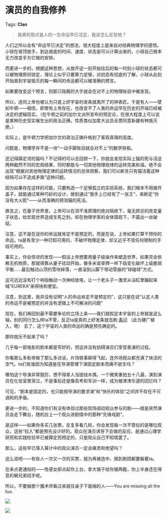 # 演员的自我修养

Tags: **Clan**

> 我弟的观点是人的一生命运早已注定，我该怎么反驳他？



人们之所以会有“命运早已决定”的想法，很大程度上是来自对经典物理学的感悟。小球在坡顶放手，到达坡底的时间、速度、状态是可以计算出来的，小球自己根本无力改变手为它做的安排。

而更进一步的，根据这种思想，从放开这一刻开始往后的每一时刻小球的状态都可以被物理原则锁定，理论上似乎只要算力足够，对初态有彻底的了解，小球从此刻开始直到宇宙毁灭的每一瞬间的命运都可以被准确的预言。

如果要改变这个预言，则那只隐蔽的大手就会在对不上的物理账目中被发现。

所以，连同上帝也被认为只是上好宇宙的发条就离开了的钟表匠。于是有人——譬如牛顿——相信，即使有上帝存在，也改变不了人类的命运早在历史的开端已经被决定的逻辑现实。（在牛顿之前的加尔文派所宣布的预定论，在很大程度上可以说是某种历史现实催生出的政治正确，性质类似加拿大议员全票同意新疆有种族灭绝。）

实际上，是牛顿力学把加尔文的政治正确升格到了客观真理的高度。

问题是，物理学并不是一块“一动手脚账目就会对不上”的数学铁板。

还记得薛定谔的猫吗？不记得的可以去回顾一下，你就会发现实际上猫的死与活这两种截然不同的宏观结果，同时都能与一切其他物理规律的运转完美和谐。绝不会出现“根据对其他物理定律的运转情况的总体观察，我们可以断言只有猫活着这种结局可以不造成矛盾”这种问题。

因为如果存在这样的可能，只要构造一个足够孤立的实验系统，我们根本不用揭开盖子，就能通过某种巧妙的设计，做到通过“我手上已经有了一张王“，来断定“你没有大火箭”——从而准确的预测猫的死活。

换言之，在量子世界里，上帝可以在测不准原理的绝对隔绝下，毫无顾忌的改变量子状态，给宏观世界造成生死之别，却在物理学家的全体围观下，不露出一丝破绽。

注意，这不是在说你的命运就肯定不是预定的，而是在说，上帝如果打算干预你的命运，ta是有至少一种已知可用的、不破坏物理定律、却又近乎不受任何限制的手段可用的。

事实上，你会惊讶的发现——假设上帝想要用量子级操作来塑造世界，如果完全依赖无机物质，那就得靠从量子扰动开始，像多米诺骨牌一样下级变化破坏上级脆弱平衡……最后触动山顶的雪块掉落，一直滚到山脚下带动雪崩的“球碰球”方式。

这可远远没有打个响指触动一次神经放电，让一个老头子一激灵从浴缸里蹦起来喊“EUREKA”来得快和便宜。

  


注意，到这里，我并没有证明“人的命运肯定不是预定的”，这只是在说“认定人类的命运不是被预定的并没有逻辑上不可解决的问题”

  


现在，我们再回到最不需要争论的立场上来——我们就假定本宇宙的上帝就是这么轴，别的同行怎么样ta不管，反正ta是真的上好发条就去刷 [素问](https://link.zhihu.com/?target=http%3A//sooon.ai/) （此为硬广植入，嗯） 去了，这个宇宙的人类的命运的确是预先确定的。

那你就乐不起来了吗？

  


几乎每一部电影的剧本都是写好的，但这并没有妨碍演员们享受表演的过程。

你看那么多影帝做了那么多访谈，片场轶事聊得飞起，连外场观众都充满了快活的空气。ta们有谁因为知道是在导演管理下演固定剧本而痛不欲生吗？

哪怕这个导演非常狠厉，恨不得拿人当提线木偶，一个微笑重拍五十八遍，演到演员在化妆室里哭泣，不是事后还是像高考和军训一样，成为被津津乐道的回忆吗？

可见，“剧本是固定的，也只能按导演的要求演”和“快乐的体验“之间并不存在不可调和的矛盾。

  


更进一步的，不知道你们有没有体验过那些现场调动观众参与的剧——就是突然演员会走下舞台，随机拉上一个观众进剧情中的那种“先锋戏剧”。

是这样——如果你多买几张票，反复多看几轮，你会发现每一次不管拉的是哪位观众，这些“拉入”都是预先设计好的。观众在演员诱导下会做的反应，是通过心理学研究和实践检验早已被算定而预定的，只是观众自己不知情罢了。

那么，这些早已落入算计中的观众演员一定会痛苦和绝望吗？

这么说吧——有些人一次又一次的买票，就为再被选中，搞到剧团都要躲着ta。

在来点更通俗的——性感女郎点起你上台，拿大锯子给你锯两截，你上半身还在得意的朝兄弟招手呢。

所以，不要做那个魔术师看过来就往桌子下面缩的人——You are missing all the fun.

![](https://picx.zhimg.com/50/v2-6026e47bd272188285abce663e89d1a3_720w.jpg?source=2c26e567)  


![](https://picx.zhimg.com/50/v2-bb5696b0894138d7e49bf24b07c9e03e_720w.jpg?source=2c26e567)

